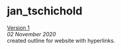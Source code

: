 jan_tschichold
================
[Version 1](https://leanderixd.github.io/jan_tschichold/jan_tschichold-one.html)   
*02 November 2020*  
created outline for website with hyperlinks.